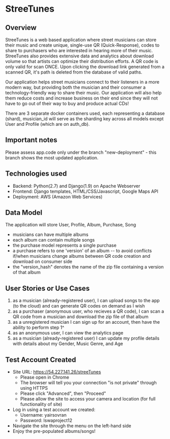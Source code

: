 
# StreeTunes

## Overview
StreeTunes is a web based application where street musicians can store their music and create unique, single-use QR (Quick-Response), codes to share to purchasers who are interested in hearing more of their music. StreeTunes also provides extensive data and analytics about download volume so that artists can optimize their distribution efforts. A QR code is only valid for scan ONCE. Upon clicking the download link generated from a scanned QR, it's path is deleted from the database of valid paths. 

Our application helps street musicians connect to their listeners in a more modern way, but providing both the musician and their consumer a technology-friendly way to share their music. Our application will also help them reduce costs and increase business on their end since they will not have to go out of their way to buy and produce actual CDs!

There are 3 separate docker containers used, each representing a database (shard), musician_id will serve as the sharding key across all models except User and Profile (which are on auth_db).


## Important notes
Please assess app.code only under the branch "new-deployment" - this branch shows the most updated application.


## Technologies used
* Backend: Python(2.7) and Django(1.9) on Apache Webserver
* Frontend: Django templates, HTML/CSS/Javascript, Google Maps API
* Deployment: AWS (Amazon Web Services)


## Data Model
The application will store User, Profile, Album, Purchase, Song
* musicians can have multiple albums
* each album can contain multiple songs
* the purchase model represents a single purchase
* a purchase refers to one 'version' of an album -- to avoid conflicts if/when musicians change albums between QR code creation and download on consumer side
* the "version_hash" denotes the name of the zip file containing a version of that album


## User Stories or Use Cases
1. as a musician (already-registered user), I can upload songs to the app (to the cloud) and can generate QR codes on demand as I wish
2. as a purchaser (anonymous user, who recieves a QR code), I can scan a QR code from a musician and download the zip file of that album
3. as a unregistered musician I can sign up for an account, then have the ability to perform step 1^
4. as an anonymous user, I can view the analytics page
5. as a musician (already-registered user) I can update my profile details with details about my Gender, Music Genre, and Age

## Test Account Created
* Site URL: https://54.227.141.26/streeTunes
	* Please open in Chrome
	* The browser will tell you your connection "is not private" through using HTTPS
	* Please click "Advanced", then "Proceed"
	* Please allow the site to access your camera and location (for full functionality of site)
* Log in using a test account we created:
	* Username: yairsovran
	* Password: lswaproject12
* Navigate the site through the menu on the left-hand side
* Enjoy the pre-populated albums/songs!
